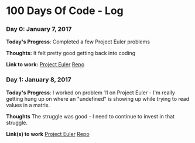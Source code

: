 # 100 Days Of Code - Log

### Day 0: January 7, 2017

**Today's Progress**: Completed a few Project Euler problems

**Thoughts:** It felt pretty good getting back into coding

**Link to work:** 
[Project Euler](https://projecteuler.net/problem=11)
[Repo](https://github.com/JoshEdgell/Project_Euler)

### Day 1: January 8, 2017

**Today's Progress**: I worked on problem 11 on Project Euler - I'm really getting hung up on where an "undefined" is showing up while trying to read values in a matrix.

**Thoughts** The struggle was good - I need to continue to invest in that struggle.

**Link(s) to work**
[Project Euler](https://projecteuler.net/problem==11)
[Repo](https://github.com/JoshEdgell/Project_Euler)
